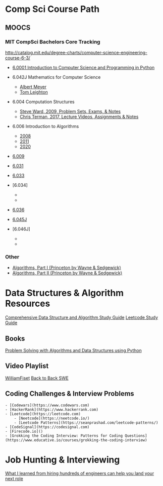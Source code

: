 # Comp Sci Course Path

## MOOCS
### MIT CompSci Bachelors Core Tracking
http://catalog.mit.edu/degree-charts/computer-science-engineering-course-6-3/

- [6.0001 Introduction to Computer Science and Programming in Python](https://ocw.mit.edu/courses/6-0001-introduction-to-computer-science-and-programming-in-python-fall-2016/)

- 6.042J Mathematics for Computer Science
    - [Albert Meyer](https://openlearninglibrary.mit.edu/courses/course-v1:OCW+6.042J+2T2019/about)
    - [Tom Leighton](https://ocw.mit.edu/courses/6-042j-mathematics-for-computer-science-fall-2010/)

- 6.004 Computation Structures
    - [Steve Ward, 2009, Problem Sets, Exams, & Notes](https://ocw.mit.edu/courses/6-004-computation-structures-spring-2009/pages/syllabus/)
    - [Chris Terman, 2017, Lecture Videos, Assignments & Notes](https://ocw.mit.edu/courses/6-004-computation-structures-spring-2017/)

- 6.006 Introduction to Algorithms
    - [2008](https://ocw.mit.edu/courses/6-006-introduction-to-algorithms-spring-2008/)
    - [2011](https://ocw.mit.edu/courses/6-006-introduction-to-algorithms-fall-2011/)
    - [2020](https://ocw.mit.edu/courses/6-006-introduction-to-algorithms-spring-2020/)

- [6.009](https://py.mit.edu/)

- [6.031](https://web.mit.edu/6.031)

- [6.033](https://ocw.mit.edu/courses/6-033-computer-system-engineering-spring-2018/)

- [6.034]
    - [](https://ocw.mit.edu/courses/6-034-artificial-intelligence-spring-2005/)
    - [](https://ocw.mit.edu/courses/6-034-artificial-intelligence-fall-2010/)

- [6.036](https://ocw.mit.edu/courses/6-036-introduction-to-machine-learning-fall-2020/)

- [6.045J](https://ocw.mit.edu/courses/6-045j-automata-computability-and-complexity-spring-2011/)

- [6.046J]
    - [](https://ocw.mit.edu/courses/6-046j-design-and-analysis-of-algorithms-spring-2012/)
    - [](https://ocw.mit.edu/courses/6-046j-design-and-analysis-of-algorithms-spring-2015/)

### Other
- [Algorithms, Part I (Princeton by Wayne & Sedgewick)](https://www.coursera.org/learn/algorithms-part1)
- [Algorithms, Part II (Princeton by Wayne & Sedgewick)](https://www.coursera.org/learn/algorithms-part2)

# Data Structures & Algorithm Resources
[Comprehensive Data Structure and Algorithm Study Guide](https://leetcode.com/discuss/general-discussion/494279/comprehensive-data-structure-and-algorithm-study-guide)
[Leetcode Study Guide](https://www.reddit.com/r/cscareerquestions/comments/eb1e2b/my_leetcode_study_guide/?sort=new)

## Books
[Problem Solving with Algorithms and Data Structures using Python](https://runestone.academy/ns/books/published/pythonds/index.html#)

## Video Playlist
[WilliamFiset](https://www.youtube.com/playlist?list=PLDV1Zeh2NRsB6SWUrDFW2RmDotAfPbeHu)
[Back to Back SWE](https://www.youtube.com/c/BackToBackSWE/videos)

## Coding Challenges & Interview Problems
    - [Codewars](https://www.codewars.com)
    - [HackerRank](https://www.hackerrank.com)
    - [Leetcode](https://leetcode.com)
        - [Neetcode](https://neetcode.io/)
        - [Leetcode Patterns](https://seanprashad.com/leetcode-patterns/)
    - [CodeSignal](https://codesignal.com)
    - [Firecode.io]()
    - [Grokking the Coding Interview: Patterns for Coding Questions](https://www.educative.io/courses/grokking-the-coding-interview)

# Job Hunting & Interviewing
[What I learned from hiring hundreds of engineers can help you land your next role](https://stackoverflow.blog/2020/09/23/hiring-jobs-candidates-software-coding-programmers-teresa-dietrich/)
